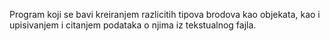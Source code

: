 Program koji se bavi kreiranjem razlicitih tipova brodova kao objekata, kao i upisivanjem i citanjem podataka o njima iz tekstualnog fajla.
